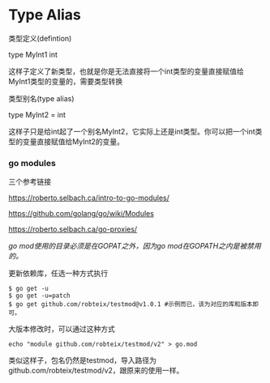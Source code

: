 # Type Alias

类型定义(defintion)

type MyInt1 int 

这样子定义了新类型，也就是你是无法直接将一个int类型的变量直接赋值给 MyInt1类型的变量的，需要类型转换

类型别名(type alias)

type MyInt2 = int 

这样子只是给int起了一个别名MyInt2，它实际上还是int类型。你可以把一个int类型的变量直接赋值给MyInt2的变量。



### go modules

三个参考链接

https://roberto.selbach.ca/intro-to-go-modules/

https://github.com/golang/go/wiki/Modules

https://roberto.selbach.ca/go-proxies/

*go mod使用的目录必须是在GOPAT之外，因为go mod在GOPATH之内是被禁用的。*

更新依赖库，任选一种方式执行

```
$ go get -u
$ go get -u=patch
$ go get github.com/robteix/testmod@v1.0.1 #示例而已，该为对应的库和版本即可。
```



大版本修改时，可以通过这种方式

```
echo "module github.com/robteix/testmod/v2" > go.mod 
```

类似这样子，包名仍然是testmod，导入路径为github.com/robteix/testmod/v2，跟原来的使用一样。